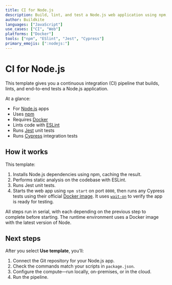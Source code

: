 ```yaml
---
title: CI for Node.js
description: Build, lint, and test a Node.js web application using npm, ESLint, Jest, and Cypress.
author: Buildkite
languages: ["JavaScript"]
use_cases: ["CI", "Web"]
platforms: ["Docker"]
tools: ["npm", "ESlint", "Jest", "Cypress"]
primary_emojis: [":nodejs:"]
---
```


# CI for Node.js

This template gives you a continuous integration (CI) pipeline that builds, lints, and end-to-end tests a Node.js application.

At a glance:

- For [Node.js](https://nodejs.org) apps
- Uses [npm](https://www.npmjs.com/)
- Requires [Docker](https://docs.docker.com/get-docker/)
- Lints code with [ESLint](https://eslint.org/)
- Runs [Jest](https://jestjs.io/) unit tests
- Runs [Cypress](https://www.cypress.io/) integration tests

## How it works

This template:

1. Installs Node.js dependencies using npm, caching the result.
2. Performs static analysis on the codebase with ESLint.
3. Runs Jest unit tests.
4. Starts the web app using `npm start` on port `8000`, then runs any Cypress tests using their official [Docker image](https://github.com/cypress-io/cypress-docker-images). It uses [`wait-on`](https://www.npmjs.com/package/wait-on) to verify the app is ready for testing.

All steps run in serial, with each depending on the previous step to complete before starting. The runtime environment uses a Docker image with the latest version of Node.

## Next steps

After you select **Use template**, you’ll:

1. Connect the Git repository for your Node.js app.
2. Check the commands match your scripts in `package.json`.
3. Configure the compute—run locally, on-premises, or in the cloud.
4. Run the pipeline.
